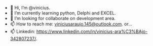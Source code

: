 - 👋 Hi, I’m @vinicius.
- 🌱 I’m currently learning python, Delphi and EXCEL.
- 💞️ I’m looking for collaborate on development area.
- 📫 How to reach me: viniciusaraujo.145@outlook.com. or...
- 📫 Linkedin: https://www.linkedin.com/in/vinicius-ara%C3%BAjo-342807237/.

<!---
vinisted/vinisted is a ✨ special ✨ repository because its `README.md` (this file) appears on your GitHub profile.
You can click the Preview link to take a look at your changes.
--->
